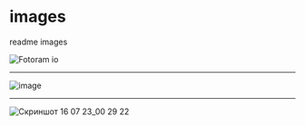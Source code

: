 # images
readme images

![Fotoram io](https://github.com/Binatik/images/assets/47430210/3a87ec04-64aa-4626-9a2c-2d8830b7d632)

---

![image](https://github.com/Binatik/images/assets/47430210/9bac05bb-f2fb-4d7a-82dc-40d9749429d2)

---

![Скриншот 16 07 23_00 29 22](https://github.com/Binatik/images/assets/47430210/3551ed4a-1da2-4000-9ec6-2524a5dcca9f)
